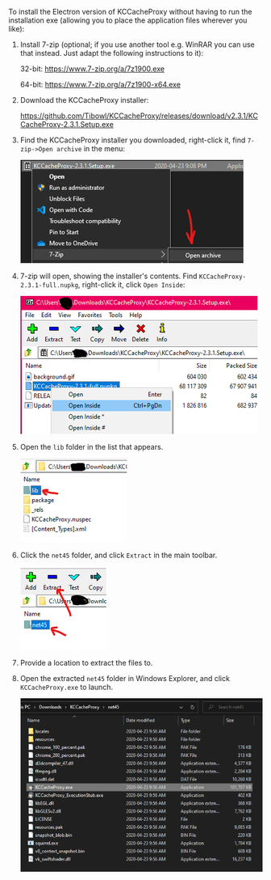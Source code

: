 To install the Electron version of KCCacheProxy without having to run the installation exe (allowing you to place the application files wherever you like):

1) Install 7-zip (optional; if you use another tool e.g. WinRAR you can use that instead. Just adapt the following instructions to it):

   32-bit: https://www.7-zip.org/a/7z1900.exe

   64-bit: https://www.7-zip.org/a/7z1900-x64.exe


2) Download the KCCacheProxy installer:

   https://github.com/Tibowl/KCCacheProxy/releases/download/v2.3.1/KCCacheProxy-2.3.1.Setup.exe

3) Find the KCCacheProxy installer you downloaded, right-click it, find `7-zip->Open archive` in the menu:

   ![Open the installer as an archive](/KCCacheProxy-manual/01.png)
  
4) 7-zip will open, showing the installer's contents. Find `KCCacheProxy-2.3.1-full.nupkg`, right-click it, click `Open Inside`:

   ![Open the KCCacheProxy nupkg file](/KCCacheProxy-manual/02.png)

5) Open the `lib` folder in the list that appears.

   ![Open the lib folder](/KCCacheProxy-manual/03.png)

6) Click the `net45` folder, and click `Extract` in the main toolbar.

   ![Extract the net45 folder](/KCCacheProxy-manual/04.png)

7) Provide a location to extract the files to.

8) Open the extracted `net45` folder in Windows Explorer, and click `KCCacheProxy.exe` to launch.

   ![Open KCCacheProxy](/KCCacheProxy-manual/05.png)
